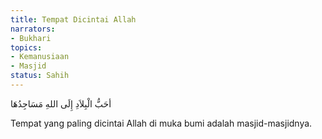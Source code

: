 ```yaml
---
title: Tempat Dicintai Allah
narrators:
- Bukhari
topics:
- Kemanusiaan
- Masjid
status: Sahih
---
```


<p lang="ar">
أحَبُّ الْبِلاَدِ إِلَى اللهِ مَسَاجِدُهَا
</p>

Tempat yang paling dicintai Allah di muka bumi adalah masjid-masjidnya.
